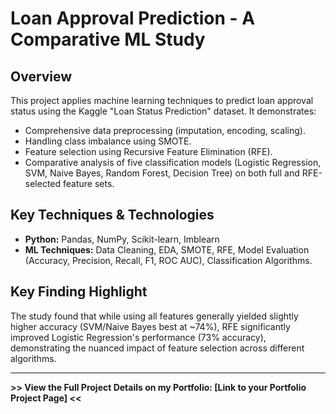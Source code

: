 # Loan Approval Prediction - A Comparative ML Study

## Overview

This project applies machine learning techniques to predict loan approval status using the Kaggle "Loan Status Prediction" dataset. It demonstrates:

*   Comprehensive data preprocessing (imputation, encoding, scaling).
*   Handling class imbalance using SMOTE.
*   Feature selection using Recursive Feature Elimination (RFE).
*   Comparative analysis of five classification models (Logistic Regression, SVM, Naive Bayes, Random Forest, Decision Tree) on both full and RFE-selected feature sets.

## Key Techniques & Technologies

*   **Python:** Pandas, NumPy, Scikit-learn, Imblearn
*   **ML Techniques:** Data Cleaning, EDA, SMOTE, RFE, Model Evaluation (Accuracy, Precision, Recall, F1, ROC AUC), Classification Algorithms.

## Key Finding Highlight

The study found that while using all features generally yielded slightly higher accuracy (SVM/Naive Bayes best at ~74%), RFE significantly improved Logistic Regression's performance (73% accuracy), demonstrating the nuanced impact of feature selection across different algorithms.

---

**>> View the Full Project Details on my Portfolio: [Link to your Portfolio Project Page] <<**
